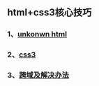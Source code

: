 ## html+css3核心技巧

### 1、[unkonwn html][1]

### 2、[css3][2]

### 3、[跨域及解决办法][3]

[1]:<https://github.com/xiaoliuing/study-notes/blob/master/ready-notes/heml-css3/html.md>
[2]:<https://github.com/xiaoliuing/study-notes/blob/master/ready-notes/heml-css3/css3.md>

[3]:<https://github.com/xiaoliuing/study-notes/blob/master/ready-notes/heml-css3/cross.md>

